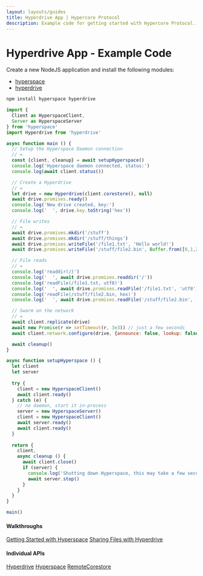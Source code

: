 ```yaml
---
layout: layouts/guides
title: Hyperdrive App | Hypercore Protocol
description: Example code for getting started with Hypercore Protocol.
---
```


# Hyperdrive App - Example Code

Create a new NodeJS application and install the following modules:

- [hyperspace](https://npm.im/hyperspace)
- [hyperdrive](https://npm.im/hyperdrive)

```bash
npm install hyperspace hyperdrive
```

```js
import {
  Client as HyperspaceClient,
  Server as HyperspaceServer
} from 'hyperspace'
import Hyperdrive from 'hyperdrive'

async function main () {
  // Setup the Hyperspace Daemon connection
  // =
  const {client, cleanup} = await setupHyperspace()
  console.log('Hyperspace daemon connected, status:')
  console.log(await client.status())

  // Create a Hyperdrive
  // =
  let drive = new Hyperdrive(client.corestore(), null)
  await drive.promises.ready()
  console.log('New drive created, key:')
  console.log('  ', drive.key.toString('hex'))

  // File writes
  // =
  await drive.promises.mkdir('/stuff')
  await drive.promises.mkdir('/stuff/things')
  await drive.promises.writeFile('/file1.txt', 'Hello world!')
  await drive.promises.writeFile('/stuff/file2.bin', Buffer.from([0,1,2,4]))

  // File reads
  // =
  console.log('readdir(/)')
  console.log('  ', await drive.promises.readdir('/'))
  console.log('readFile(/file1.txt, utf8)')
  console.log('  ', await drive.promises.readFile('/file1.txt', 'utf8'))
  console.log('readFile(/stuff/file2.bin, hex)')
  console.log('  ', await drive.promises.readFile('/stuff/file2.bin', 'hex'))

  // Swarm on the network
  // =
  await client.replicate(drive)
  await new Promise(r => setTimeout(r, 3e3)) // just a few seconds
  await client.network.configure(drive, {announce: false, lookup: false})

  await cleanup()
}

async function setupHyperspace () {
  let client
  let server
  
  try {
    client = new HyperspaceClient()
    await client.ready()
  } catch (e) {
    // no daemon, start it in-process
    server = new HyperspaceServer()
    client = new HyperspaceClient()
    await server.ready()
    await client.ready()
  }
  
  return {
    client,
    async cleanup () {
      await client.close()
      if (server) {
        console.log('Shutting down Hyperspace, this may take a few seconds...')
        await server.stop()
      }
    }
  }
}

main()
```

<div class="linklists two">
  <div class="linklist">
    <h4>Walkthroughs</h4>
    <a href="../../getting-started/hyperspace/">Getting Started with Hyperspace</a>
    <a href="../../walkthroughs/hyperdrive/">Sharing Files with Hyperdrive</a>
  </div>
  <div class="linklist">
    <h4>Individual APIs</h4>
    <a href="../../modules/hyperdrive/">Hyperdrive</a>
    <a href="../../hyperspace/">Hyperspace</a>
    <a href="../../hyperspace/corestore/">RemoteCorestore</a>
  </div>
</div>